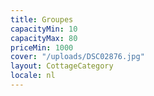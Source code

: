 ```yaml
---
title: Groupes
capacityMin: 10
capacityMax: 80
priceMin: 1000
cover: "/uploads/DSC02876.jpg"
layout: CottageCategory
locale: nl
---
```


